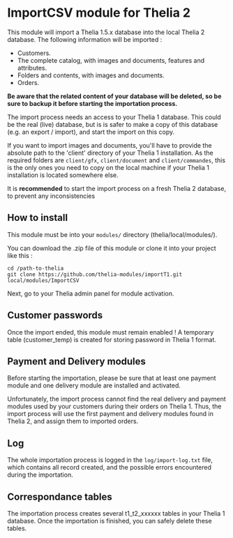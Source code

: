 # ImportCSV module for Thelia 2 #

This module will import a Thelia 1.5.x database into the local Thelia 2 database. The following information will be imported :

- Customers.
- The complete catalog, with images and documents, features and attributes.
- Folders and contents, with images and documents.
- Orders.

**Be aware that the related content of your database will be deleted, so be sure to backup it before starting the importation process.**

The import process needs an access to your Thelia 1 database. This could be the real (live) database, but is is safer to make a copy of this database (e.g. an export / import), and start the import on this copy.

If you want to import images and documents, you'll have to provide the absolute path to the 'client' directory of your Thelia 1 installation.
As the required folders are `client/gfx`, `client/document` and `client/commandes`, this is the only ones you need to copy on the local machine if your Thelia 1 installation is located 
somewhere else.

It is **recommended** to start the import process on a fresh Thelia 2 database, to prevent any inconsistencies

## How to install

This module must be into your ```modules/``` directory (thelia/local/modules/).

You can download the .zip file of this module or clone it into your project like this :

```
cd /path-to-thelia
git clone https://github.com/thelia-modules/importT1.git local/modules/ImportCSV
```

Next, go to your Thelia admin panel for module activation.

## Customer passwords ##

Once the import ended, this module must remain enabled ! A temporary table (customer_temp) is created for storing password in Thelia 1 format.

## Payment and Delivery modules ##

Before starting the importation, please be sure that at least one payment module and one delivery module are installed and activated.

Unfortunately, the import process cannot find the real delivery and payment modules used by your customers during their orders on Thelia 1. Thus, the import process
will use the first payment and delivery modules found in Thelia 2, and assign them to imported orders.

## Log ##

The whole importation process is logged in the `log/import-log.txt` file, which contains all record created, and the possible errors encountered during the importation.

## Correspondance tables ##

The importation process creates several t1_t2_xxxxxx tables in your Thelia 1 database. Once the importation is finished, you can safely delete these tables.